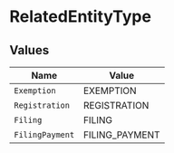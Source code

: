 # RelatedEntityType


## Values

| Name            | Value           |
| --------------- | --------------- |
| `Exemption`     | EXEMPTION       |
| `Registration`  | REGISTRATION    |
| `Filing`        | FILING          |
| `FilingPayment` | FILING_PAYMENT  |
